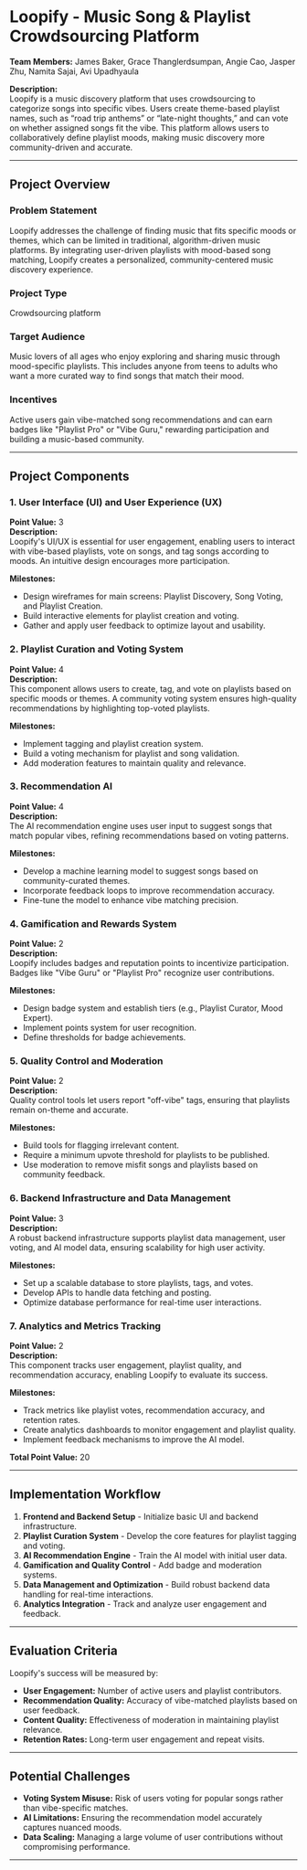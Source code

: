 # Loopify - Music Song & Playlist Crowdsourcing Platform

**Team Members:** James Baker, Grace Thanglerdsumpan, Angie Cao, Jasper Zhu, Namita Sajai, Avi Upadhyaula

**Description:**  
Loopify is a music discovery platform that uses crowdsourcing to categorize songs into specific vibes. Users create theme-based playlist names, such as “road trip anthems” or “late-night thoughts,” and can vote on whether assigned songs fit the vibe. This platform allows users to collaboratively define playlist moods, making music discovery more community-driven and accurate.

---

## Project Overview

### Problem Statement

Loopify addresses the challenge of finding music that fits specific moods or themes, which can be limited in traditional, algorithm-driven music platforms. By integrating user-driven playlists with mood-based song matching, Loopify creates a personalized, community-centered music discovery experience.

### Project Type

Crowdsourcing platform

### Target Audience

Music lovers of all ages who enjoy exploring and sharing music through mood-specific playlists. This includes anyone from teens to adults who want a more curated way to find songs that match their mood.

### Incentives

Active users gain vibe-matched song recommendations and can earn badges like "Playlist Pro" or "Vibe Guru," rewarding participation and building a music-based community.

---

## Project Components

### 1. **User Interface (UI) and User Experience (UX)**

**Point Value:** 3  
**Description:**  
Loopify's UI/UX is essential for user engagement, enabling users to interact with vibe-based playlists, vote on songs, and tag songs according to moods. An intuitive design encourages more participation.

**Milestones:**

- Design wireframes for main screens: Playlist Discovery, Song Voting, and Playlist Creation.
- Build interactive elements for playlist creation and voting.
- Gather and apply user feedback to optimize layout and usability.

### 2. **Playlist Curation and Voting System**

**Point Value:** 4  
**Description:**  
This component allows users to create, tag, and vote on playlists based on specific moods or themes. A community voting system ensures high-quality recommendations by highlighting top-voted playlists.

**Milestones:**

- Implement tagging and playlist creation system.
- Build a voting mechanism for playlist and song validation.
- Add moderation features to maintain quality and relevance.

### 3. **Recommendation AI**

**Point Value:** 4  
**Description:**  
The AI recommendation engine uses user input to suggest songs that match popular vibes, refining recommendations based on voting patterns.

**Milestones:**

- Develop a machine learning model to suggest songs based on community-curated themes.
- Incorporate feedback loops to improve recommendation accuracy.
- Fine-tune the model to enhance vibe matching precision.

### 4. **Gamification and Rewards System**

**Point Value:** 2  
**Description:**  
Loopify includes badges and reputation points to incentivize participation. Badges like "Vibe Guru" or "Playlist Pro" recognize user contributions.

**Milestones:**

- Design badge system and establish tiers (e.g., Playlist Curator, Mood Expert).
- Implement points system for user recognition.
- Define thresholds for badge achievements.

### 5. **Quality Control and Moderation**

**Point Value:** 2  
**Description:**  
Quality control tools let users report "off-vibe" tags, ensuring that playlists remain on-theme and accurate.

**Milestones:**

- Build tools for flagging irrelevant content.
- Require a minimum upvote threshold for playlists to be published.
- Use moderation to remove misfit songs and playlists based on community feedback.

### 6. **Backend Infrastructure and Data Management**

**Point Value:** 3  
**Description:**  
A robust backend infrastructure supports playlist data management, user voting, and AI model data, ensuring scalability for high user activity.

**Milestones:**

- Set up a scalable database to store playlists, tags, and votes.
- Develop APIs to handle data fetching and posting.
- Optimize database performance for real-time user interactions.

### 7. **Analytics and Metrics Tracking**

**Point Value:** 2  
**Description:**  
This component tracks user engagement, playlist quality, and recommendation accuracy, enabling Loopify to evaluate its success.

**Milestones:**

- Track metrics like playlist votes, recommendation accuracy, and retention rates.
- Create analytics dashboards to monitor engagement and playlist quality.
- Implement feedback mechanisms to improve the AI model.

**Total Point Value:** 20

---

## Implementation Workflow

1. **Frontend and Backend Setup** - Initialize basic UI and backend infrastructure.
2. **Playlist Curation System** - Develop the core features for playlist tagging and voting.
3. **AI Recommendation Engine** - Train the AI model with initial user data.
4. **Gamification and Quality Control** - Add badge and moderation systems.
5. **Data Management and Optimization** - Build robust backend data handling for real-time interactions.
6. **Analytics Integration** - Track and analyze user engagement and feedback.

---

## Evaluation Criteria

Loopify's success will be measured by:

- **User Engagement:** Number of active users and playlist contributors.
- **Recommendation Quality:** Accuracy of vibe-matched playlists based on user feedback.
- **Content Quality:** Effectiveness of moderation in maintaining playlist relevance.
- **Retention Rates:** Long-term user engagement and repeat visits.

---

## Potential Challenges

- **Voting System Misuse:** Risk of users voting for popular songs rather than vibe-specific matches.
- **AI Limitations:** Ensuring the recommendation model accurately captures nuanced moods.
- **Data Scaling:** Managing a large volume of user contributions without compromising performance.

---
